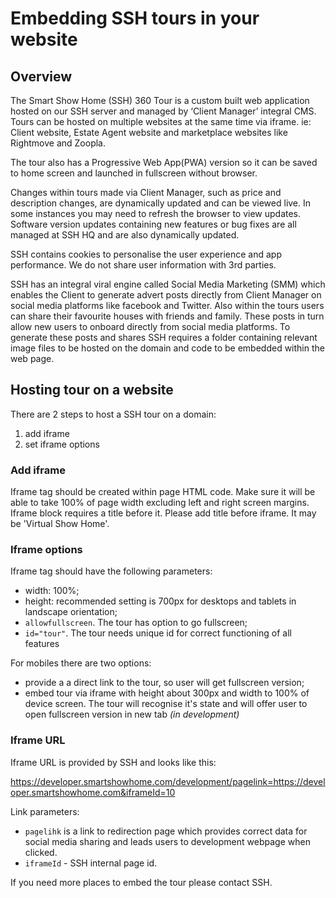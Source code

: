 # Embedding SSH tours in your website

## Overview
The Smart Show Home (SSH) 360 Tour is a custom built web application hosted on our SSH server and managed by ‘Client Manager’ integral CMS. Tours can be hosted on multiple websites at the same time via iframe. ie: Client website, Estate Agent website and marketplace websites like Rightmove and Zoopla.

The tour also has a Progressive Web App(PWA) version so it can be saved to home screen and launched in fullscreen without browser.

Changes within tours made via Client Manager, such as price and description changes, are dynamically updated and can be viewed live. In some instances you may need to refresh the browser to view updates. Software version updates containing new features or bug fixes are all managed at SSH HQ and are also dynamically updated.

SSH contains cookies to personalise the user experience and app performance. We do not share user information with 3rd parties. 

SSH has an integral viral engine called Social Media Marketing (SMM)  which enables the Client to generate advert posts directly from Client Manager on social media platforms like facebook and Twitter. Also within the tours users can share their favourite houses with friends and family. These posts in turn allow new users to onboard directly from social media platforms. To generate these posts and shares SSH requires a folder containing relevant image files to be hosted on the domain and code to be embedded within the web page. 

## Hosting tour on a website
There are 2 steps to host a SSH tour on a domain:

 1. add iframe
 2. set iframe options

### Add iframe

Iframe tag should be created within page HTML code. Make sure it will be able to take 100% of page width excluding left and right screen margins. Iframe block requires a title before it. Please add title before iframe. It may be 'Virtual Show Home'.

### Iframe options
Iframe tag should have the following parameters:

 - width: 100%;
 - height: recommended setting is 700px for desktops and tablets in landscape orientation;
 - `allowfullscreen`. The tour has option to go fullscreen;
 - `id="tour"`. The tour needs unique id for correct functioning of all features

For mobiles there are two options:
* provide a a direct link to the tour, so user will get fullscreen version;
* embed tour via iframe with height about 300px and width to 100% of device screen. The tour will recognise it's state and will offer user to open fullscreen version in new tab *(in development)* 

### Iframe URL
 
 Iframe URL is provided by SSH and looks like this:

   https://developer.smartshowhome.com/development/pagelink=https://developer.smartshowhome.com&iframeId=10

Link parameters:
* `pagelihk` is a link to redirection page which provides correct data for social media sharing and leads users to development webpage when clicked.
* `iframeId` - SSH internal page id.

If you need more places to embed the tour please contact SSH.
